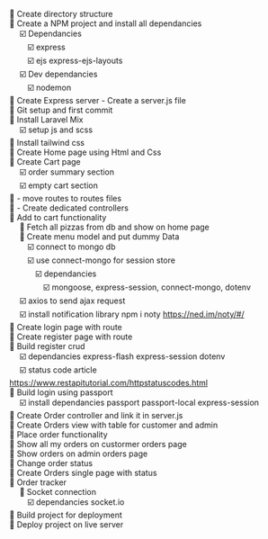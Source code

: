 :white_square_button: Create directory structure </br>
:white_square_button: Create a NPM project and install all dependancies</br>
&ensp;&ensp;    :ballot_box_with_check: Dependancies</br>
&ensp;&ensp;&ensp;&ensp;        :ballot_box_with_check: express</br>
&ensp;&ensp;&ensp;&ensp;        :ballot_box_with_check: ejs express-ejs-layouts</br>
&ensp;&ensp;    :ballot_box_with_check: Dev dependancies</br>
 &ensp;&ensp;&ensp;&ensp;       :ballot_box_with_check: nodemon</br>
:white_square_button: Create Express server - Create a server.js file</br>
:white_square_button: Git setup and first commit</br>
:white_square_button: Install Laravel Mix</br>
  &ensp;&ensp;  :ballot_box_with_check: setup js and scss</br>
:white_square_button: Install tailwind css</br>
:white_square_button: Create Home page using Html and Css</br>
:white_square_button: Create Cart page</br>
  &ensp;&ensp;  :ballot_box_with_check: order summary section</br>
  &ensp;&ensp;  :ballot_box_with_check: empty cart section</br>
:white_square_button: - move routes to routes files</br>
:white_square_button: - Create dedicated controllers</br>
:white_square_button: Add to cart functionality</br>
  &ensp;&ensp;  :white_square_button: Fetch all pizzas from db and show on home page</br>
  &ensp;&ensp;  :white_square_button: Create menu model and put dummy Data</br>
    &ensp;&ensp;&ensp;&ensp;    :ballot_box_with_check: connect to mongo db</br>
     &ensp;&ensp;&ensp;&ensp;   :ballot_box_with_check: use connect-mongo for session store</br>
      &ensp;&ensp;&ensp;&ensp;&ensp;&ensp;      :ballot_box_with_check: dependancies</br>
           &ensp;&ensp;&ensp;&ensp;&ensp;&ensp;&ensp;&ensp;     :ballot_box_with_check: mongoose, express-session, connect-mongo, dotenv</br>
  &ensp;&ensp;  :ballot_box_with_check: axios to send ajax request</br>
  &ensp;&ensp;  :ballot_box_with_check: install notification library npm i noty   https://ned.im/noty/#/</br>
:white_square_button: Create login page with route</br>
:white_square_button: Create register page with route</br>
:white_square_button: Build register crud</br>
  &ensp;&ensp;  :ballot_box_with_check: dependancies express-flash express-session dotenv</br>
   &ensp;&ensp; :ballot_box_with_check: status code article https://www.restapitutorial.com/httpstatuscodes.html</br>
:white_square_button: Build login using passport</br>
   &ensp;&ensp; :ballot_box_with_check: install dependancies passport passport-local express-session</br>
:white_square_button: Create Order controller and link it in server.js</br>
:white_square_button: Create Orders view with table for customer and admin</br>
:white_square_button: Place order functionality</br>
:white_square_button: Show all my orders on custormer orders page</br>
:white_square_button: Show orders on admin orders page</br>
:white_square_button: Change order status</br>
:white_square_button: Create Orders single page with status</br>
:white_square_button: Order tracker</br>
  &ensp;&ensp;  :white_square_button: Socket connection</br>
   &ensp;&ensp;&ensp;&ensp;     :ballot_box_with_check: dependancies socket.io</br>
:black_square_button: Build project for deployment</br>
:black_square_button: Deploy project on live server</br>